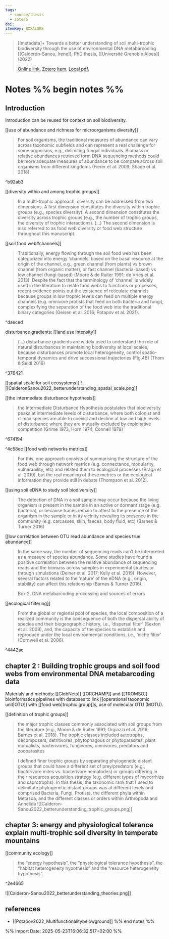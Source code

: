 ```yaml
---
tags:
  - source/thesis
  - zotero
doi: 
itemKey: 8XXALQKE
---
```

>[!metadata]+
> Towards a better understanding of soil multi-trophic biodiversity through the use of environmental DNA metabarcoding
> [[Calderón-Sanou, Irene]], 
> PhD thesis, [[Université Grenoble Alpes]] (2022)
> 
> [Online link](https://theses.hal.science/tel-03890224v1), [Zotero Item](zotero://select/library/items/8XXALQKE), [Local pdf](file://C:/Users/aburg/Documents/references/zotero/storage/4IDGNZCS/Sanou_betterunderstanding.pdf), 
# Notes %% begin notes %%
## Introduction
Introduction can be reused for context on soil biodiversity.

[[use of abundance and richness for microorganisms diversity]]
>For soil organisms, the traditional measures of abundance can vary across taxonomic subfields and can represent a real challenge for some organisms, e.g., delimiting fungal individuals. Biomass or relative abundances retrieved form DNA sequencing methods could be more adequate measures of abundance to be compare across soil organisms from different kingdoms (Fierer et al. 2009; Shade et al. 2018).

^b92ab3

[[diversity within and among trophic groups]]
> In a multi-trophic approach, diversity can be addressed from two dimensions. A first dimension constitutes the diversity within trophic groups (e.g., species diversity). A second dimension constitutes the diversity across trophic groups (e.g., the number of trophic groups, the diversity of trophic interactions). (...) The second dimension is also referred to as food web diversity or food web structure throughout this manuscript.

[[soil food web#channels]]
>Traditionally, energy flowing through the soil food web has been categorized into energy ‘channels’ based on the basal resource at the origin of the channel, e.g., green channel (from plants) vs brown channel (from organic matter), or fast channel (bacteria-based) vs low channel (fungi-based) (Moore & de Ruiter 1991; de Vries et al. 2013). Despite the fact that the terminology of ‘channel’ is widely used in the literature to relate food webs to functions or processes, recent evidence points out the existence of reticulate channels because groups in low trophic levels can feed on multiple energy channels (e.g. omnivore protists that feed on both bacteria and fungi), complexifying the separation of the food web into the traditional binary categories (Geisen et al. 2016; Potapov et al. 2021). 

^daeced

disturbance gradients: [[land use intensity]]
>(...) disturbance gradients are widely used to understand the role of natural disturbances in maintaining biodiversity at local scales, because disturbances promote local heterogeneity, control spatio-temporal dynamics and drive successional trajectories (Fig.4B) (Thom & Seidl 2016) 

^376421

[[spatial scale for soil ecosystems]]
![[CalderonSanou2022_betterunderstanding_spatial_scale.png]]

[[the intermediate disturbance hypothesis]]
>the Intermediate Disturbance Hypothesis postulates that biodiversity peaks at intermediate levels of disturbance, where both colonist and climax species are able to coexist and decline at low and high levels of disturbance where they are mutually excluded by exploitative competition (Grime 1973; Horn 1974; Connell 1978)

^674194

^4c58ec
[[food web networks metrics]]
> For this, one approach consists of summarising the structure of the food web through network metrics (e.g. connectance, modularity, vulnerability, etc) and related them to ecological processes (Braga et al. 2019), but the real meaning of these metrics or the ecological information they provide still in debate (Thompson et al. 2012).

[[using soil eDNA to study soil biodiversity]]
> The detection of DNA in a soil sample may occur because the living organism is present in the sample in an active or dormant stage (e.g. bacteria), or because traces remain to attest to the presence of the organism in the sample or in its vicinity revealing its presence in the community (e.g. carcasses, skin, faeces, body fluid, etc) (Barnes & Turner 2016)

[[low correlation between OTU read abundance and species true abundance]]
>In the same way, the number of sequencing reads can’t be interpreted as a measure of species abundance. Some studies have found a positive correlation between the relative abundance of sequencing reads and the biomass across samples in experimental studies or through simulations (Deiner et al. 2017; Kelly et al. 2019). However, several factors related to the ‘nature’ of the eDNA (e.g., origin, stability) can affect this relationship (Barnes & Turner 2016).

>Box 2. DNA metabarcoding processing and sources of errors

[[ecological filtering]]
> From the global or regional pool of species, the local composition of a realized community is the consequence of both the dispersal ability of species and their biogeographic history, i.e., ‘dispersal filter’ (Sexton et al. 2009), and, the capacity of the species to establish and reproduce under the local environmental conditions, i.e., ‘niche filter’ (Cornwell et al. 2006).

^4442ac

## chapter 2 : Building trophic groups and soil food webs from environmental DNA metabarcoding data

Materials and methods:
[[GlobNets]]
[[ORCHAMP]] and [[TROMSO]]
bioinformatics pipelines with databses to link [[operational taxonomic unit|OTU]] with [[food web|trophic group]]s, use of molecular OTU (MOTU).

[[definition of trophic groups]]
> the major trophic classes commonly associated with soil groups from the literature (e.g., Moore & de Ruiter 1991; Orgiazzi et al. 2016; Barnes et al. 2018). The trophic classes included autotrophs, decomposers, detritivores, phytophagous or phytoparasites, plant mutualists, bacterivores, fungivores, omnivores, predators and zooparasites

> I defined finer trophic groups by separating phylogenetic distant groups that could have a different set of prey/predators (e.g., bacterivore mites vs. bacterivore nematodes) or groups differing in their resources acquisition strategy (e.g. different types of mycorrhiza and saprotrophs). In this thesis, the taxonomic rank that I used to delimitate phylogenetic distant groups was at different levels and comprised Bacteria, Fungi, Protista, the different phyla within Metazoa, and the different classes or orders within Arthropoda and Annelida
![[Calderon-Sanou2022_betterunderstanding_trophic_groups.png]]

## chapter 3: energy and physiological tolerance explain multi-trophic soil diversity in temperate mountains
[[community ecology]]
> the “energy hypothesis”, the “physiological tolerance hypothesis”, the “habitat heterogeneity hypothesis” and the “resource heterogeneity hypothesis”.

^2e4665

![[Calderon-Sanou2022_betterunderstanding_theories.png]]
## references
- [[Potapov2022_Multifunctionalitybelowground]]
%% end notes %%




%% Import Date: 2025-05-23T16:06:32.517+02:00 %%
